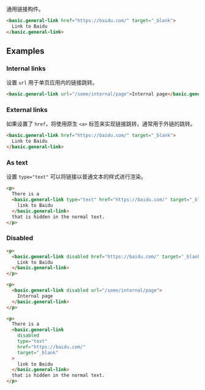 通用链接构件。

```html preview
<basic.general-link href="https://baidu.com/" target="_blank">
  Link to Baidu
</basic.general-link>
```

## Examples

### Internal links

设置 `url` 用于单页应用内的链接跳转。

```html preview
<basic.general-link url="/some/internal/page">Internal page</basic.general-link>
```

### External links

如果设置了 `href`，将使用原生 `<a>` 标签来实现链接跳转，通常用于外链的跳转。

```html preview
<basic.general-link href="https://baidu.com/" target="_blank">
  Link to Baidu
</basic.general-link>
```

### As text

设置 `type="text"` 可以将链接以普通文本的样式进行渲染。

```html preview
<p>
  There is a
  <basic.general-link type="text" href="https://baidu.com/" target="_blank">
    link to Baidu
  </basic.general-link>
  that is hidden in the normal text.
</p>
```

### Disabled

```html preview
<p>
  <basic.general-link disabled href="https://baidu.com/" target="_blank">
    Link to Baidu
  </basic.general-link>
</p>

<p>
  <basic.general-link disabled url="/some/internal/page">
    Internal page
  </basic.general-link>
</p>

<p>
  There is a
  <basic.general-link
    disabled
    type="text"
    href="https://baidu.com/"
    target="_blank"
  >
    link to Baidu
  </basic.general-link>
  that is hidden in the normal text.
</p>
```
